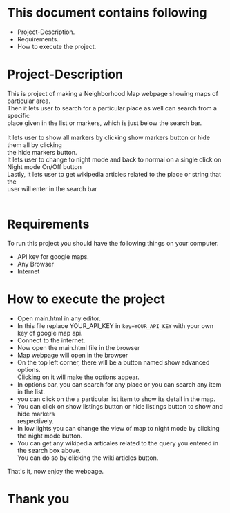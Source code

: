# This document contains following

-  Project-Description.
-  Requirements.
-  How to execute the project.

# Project-Description
This is project of making a Neighborhood Map webpage showing maps of particular area.<br>
Then it lets user to search for a particular place as well can search from a specific<br>
place given in the list or markers, which is just below the search bar.<br>
<br>
It lets user to show all markers by clicking show markers button or hide them all by clicking<br>
the hide markers button.<br>
It lets user to change to night mode and back to normal on a single click on Night mode On/Off button<br>
Lastly, it lets user to get wikipedia articles related to the place or string that the <br>
user will enter in the search bar <br>
<br>

# Requirements
To run this project you should have the following things on your computer.<br>
	
- API key for google maps.
- Any Browser
- Internet


# How to execute the project

- Open main.html in any editor.	
- In this file replace YOUR_API_KEY in `key=YOUR_API_KEY` with your own key of google map api.
- Connect to the internet.
- Now open the main.html file in the browser
- Map webpage will open in the browser
- On the top left corner, there will be a button named show advanced options.<br>
	Clicking on it will make the options appear.
- In options bar, you can search for any place or you can search any item in the list.
- you can click on the a particular list item to show its detail in the map.
- You can click on show listings button or hide listings button to show and hide markers<br>
		respectively.
- In low lights you can change the view of map to night mode by clicking the night mode button.
- You can get any wikipedia articales related to the query you entered in the search box above.<br>
		You can do so by clicking the wiki articles button.

That's it, now enjoy the webpage.<br>

# Thank you
